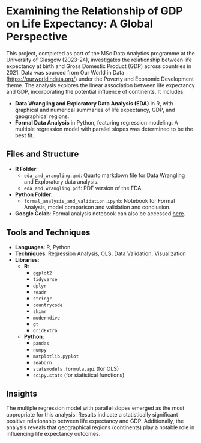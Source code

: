 # Examining the Relationship of GDP on Life Expectancy: A Global Perspective

This project, completed as part of the MSc Data Analytics programme at the University of Glasgow (2023-24), investigates the relationship between life expectancy at birth and Gross Domestic Product (GDP) across countries in 2021. Data was sourced from Our World in Data (https://ourworldindata.org/) under the Poverty and Economic Development theme. The analysis explores the linear association between life expectancy and GDP, incorporating the potential influence of continents. It includes:
- **Data Wrangling and Exploratory Data Analysis (EDA)** in R, with graphical and numerical summaries of life expectancy, GDP, and geographical regions.
- **Formal Data Analysis** in Python, featuring regression modeling. A multiple regression model with parallel slopes was determined to be the best fit.

## Files and Structure
- **R Folder**:
  - `eda_and_wrangling.qmd`: Quarto markdown file for Data Wrangling and Exploratory data analysis.
  - `eda_and_wrangling.pdf`: PDF version of the EDA.
- **Python Folder**:
  - `formal_analysis_and_validation.ipynb`: Notebook for Formal Analysis, model comparison and validation and conclusion.
- **Google Colab**: Formal analysis notebook can also be accessed [here](https://colab.research.google.com/drive/1qH4r2_tzG0y7dqGfwTvmfoqtNIYwKloI#scrollTo=zBPJa5sfywVm).

## Tools and Techniques
- **Languages**: R, Python
- **Techniques**: Regression Analysis, OLS, Data Validation, Visualization
- **Libraries**: 
  - **R**: 
    - `ggplot2`  
    - `tidyverse`  
    - `dplyr`  
    - `readr`  
    - `stringr`  
    - `countrycode`  
    - `skimr`  
    - `moderndive`  
    - `gt`  
    - `gridExtra`
  - **Python**: 
    - `pandas`  
    - `numpy`  
    - `matplotlib.pyplot`  
    - `seaborn`  
    - `statsmodels.formula.api` (for OLS)  
    - `scipy.stats` (for statistical functions)

## Insights
The multiple regression model with parallel slopes emerged as the most appropriate for this analysis. Results indicate a statistically significant positive relationship between life expectancy and GDP. Additionally, the analysis reveals that geographical regions (continents) play a notable role in influencing life expectancy outcomes.
